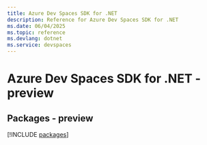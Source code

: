 ```yaml
---
title: Azure Dev Spaces SDK for .NET
description: Reference for Azure Dev Spaces SDK for .NET
ms.date: 06/04/2025
ms.topic: reference
ms.devlang: dotnet
ms.service: devspaces
---
```

# Azure Dev Spaces SDK for .NET - preview
## Packages - preview
[!INCLUDE [packages](dev-spaces-index.md)]